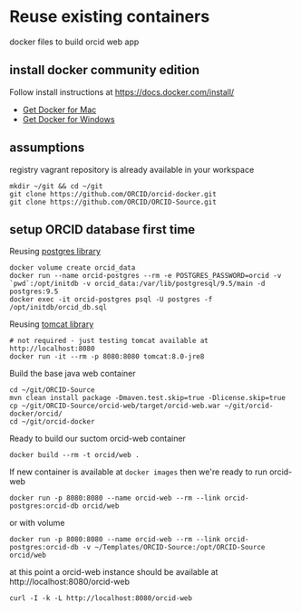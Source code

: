 # Reuse existing containers

docker files to build orcid web app

## install docker community edition

Follow install instructions at https://docs.docker.com/install/

* [Get Docker for Mac](https://download.docker.com/mac/stable/Docker.dmg)
* [Get Docker for Windows](https://download.docker.com/win/stable/Docker%20for%20Windows%20Installer.exe)

## assumptions

registry vagrant repository is already available in your workspace

    mkdir ~/git && cd ~/git
    git clone https://github.com/ORCID/orcid-docker.git
    git clone https://github.com/ORCID/ORCID-Source.git

## setup ORCID database first time

Reusing [postgres library](https://docs.docker.com/samples/library/postgres/)

    docker volume create orcid_data
    docker run --name orcid-postgres --rm -e POSTGRES_PASSWORD=orcid -v `pwd`:/opt/initdb -v orcid_data:/var/lib/postgresql/9.5/main -d postgres:9.5
    docker exec -it orcid-postgres psql -U postgres -f /opt/initdb/orcid_db.sql

Reusing [tomcat library](https://docs.docker.com/samples/library/tomcat/)

    # not required - just testing tomcat available at http://localhost:8080
    docker run -it --rm -p 8080:8080 tomcat:8.0-jre8

Build the base java web container

    cd ~/git/ORCID-Source
    mvn clean install package -Dmaven.test.skip=true -Dlicense.skip=true
    cp ~/git/ORCID-Source/orcid-web/target/orcid-web.war ~/git/orcid-docker/orcid/
    cd ~/git/orcid-docker

Ready to build our suctom orcid-web container

    docker build --rm -t orcid/web .

If new container is available at `docker images` then we're ready to run orcid-web

    docker run -p 8080:8080 --name orcid-web --rm --link orcid-postgres:orcid-db orcid/web

or with volume

    docker run -p 8080:8080 --name orcid-web --rm --link orcid-postgres:orcid-db -v ~/Templates/ORCID-Source:/opt/ORCID-Source orcid/web

at this point a orcid-web instance should be available at http://localhost:8080/orcid-web

    curl -I -k -L http://localhost:8080/orcid-web







